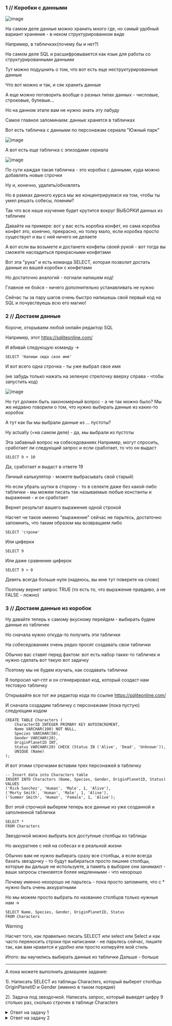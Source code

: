 ### 1 // Коробки с данными 
![image](https://github.com/user-attachments/assets/f177754e-5d1f-4dfb-a215-35d748b5098e)

На самом деле данные можно хранить много где, но самый удобный вариант хранения - в неком структурированном виде

Например, в табличках(почему бы и нет?)

На самом деле SQL и расшифровывается как язык для работы со структурированными данными

Тут можно подушнить о том, что вот есть еще неструктурированные данные

Что вот можно и так, и сяк хранить данные

А еще можно поговорить вообще о разных типах данных - числовые, строковые, булевые...

Но на данном этапе вам не нужно знать эту лабуду

Самое главное запоминаем: данные хранятся в табличках

Вот есть табличка с данными по персонажам сериала "Южный парк"

![image](https://github.com/user-attachments/assets/a59d335e-d61e-416a-b6ed-0be9c44a9b1b)

А вот есть еще табличка с эпизодами сериала 

![image](https://github.com/user-attachments/assets/ba8b86c8-ce69-4936-b4dd-f12d50d1e6bd)


По сути каждая такая табличка - это коробка с данными, куда можно добавлять новые строчки

Ну и, конечно, удалять/обновлять

Но в рамках данного курса мы же концентрируемся на том, чтобы ты умел решать собесы, помним?

Так что все наше изучение будет крутится вокруг ВЫБОРКИ данных из табличек

Давайте на примере: вот у вас есть коробка конфет, но сама коробка конфет это, конечно, прекрасно, но толку мало, если коробка просто существует и вы с ней ничего не делаете

А вот если вы возьмете и достанете конфеты своей рукой - вот тогда вы сможете насладиться прекрасными конфетами 

Вот эта "рука" и есть команда SELECT, которая позволит достать данные из вашей коробки с конфетами

Но достаточно аналогий - погнали напишем код!

Главное не бойся - ничего дополнительно устанавливать не нужно

Сейчас ты за пару шагов очень быстро напишешь свой первый код на SQL и почувствуешь всю его магию!

### 2 // Достаем данные 

Короче, открываем любой онлайн редактор SQL 

Например, этот https://sqliteonline.com/

И вбивай следующую команду ->

```
SELECT 'Напиши сюда свое имя'
```

И вот всего одна строчка - ты уже выбрал свое имя

(не забудь только нажать на зеленую стрелочку вверху справа - чтобы запустить код)

![image](https://github.com/user-attachments/assets/3d9417e4-31ec-48c1-8893-4fb0c8805557)

Но тут должен быть закономерный вопрос - а че так можно было?
Мы же недавно говорили о том, что нужно выбирать данные из каких-то коробок

А тут как бы мы выбрали данные из ... пустоты?

Ну actually (=на самом деле) - да, мы выбрали из пустоты

Эта забавный вопрос на собеседованиях
Например, могут спросить, сработает ли следующий запрос и если сработает, то что он выдаст



```
SELECT 9 + 10
```

Да, сработает и выдаст в ответе 19

Личный калькулятор - можете выбрасывать свой старый) 

Но если убрать шутки в сторону - то в селекте даже без какой-либо таблички - мы можем писать так называемые любые константы и выражения - и он сработает

Вернет результат вашего выражения одной строкой

Насчет че такое именно "выражение" сейчас не парьтесь, достаточно запомнить, что таким образом мы возвращаем либо 


```
SELECT 'строки'
```

Или циферки

```
SELECT 9
```

Или даже сравнение циферок

```
SELECT 9 > 0
```

Девять всегда больше нуля (надеюсь, вы мне тут поверите на слово)

Поэтому вернет запрос TRUE (то есть то, что выражение правдиво, а не FALSE - ложно)

### 3 // Достаем данные из коробок

Ну давайте теперь к самому вкусному перейдем - выбирать будем данные из табличек

Но сначала нужно откуда-то получить эти таблички

На собеседованиях очень редко просят создавать свои таблички

Обычно вас ставят перед фактом: вот есть набор таких-то табличек и нужно сделать вот такую вот задачку

Поэтому мы не будем изучать, как создавать таблички

Я попросил чат-гпт и он сгенерировал код, который создаст нам тестовую табличку

Открывайте все тот же редактор кода по ссылке https://sqliteonline.com/

И сначала создадим табличку с персонажами (пока пустую) следующим кодом

```
CREATE TABLE Characters (
    CharacterID INTEGER PRIMARY KEY AUTOINCREMENT,
    Name VARCHAR(100) NOT NULL,
    Species VARCHAR(50),
    Gender VARCHAR(20),
    OriginPlanetID INT,
    Status VARCHAR(20) CHECK (Status IN ('Alive', 'Dead', 'Unknown')),
    UNIQUE (Name)
);
```

И вот этими строчками вставим трех персонажей в табличку

```
-- Insert data into Characters table
INSERT INTO Characters (Name, Species, Gender, OriginPlanetID, Status) VALUES
('Rick Sanchez', 'Human', 'Male', 1, 'Alive'),
('Morty Smith', 'Human', 'Male', 1, 'Alive'),
('Summer Smith', 'Human', 'Female', 1, 'Alive');
```

Вот этой строчкой выберем теперь все данные из уже созданной и заполненной таблички

```
SELECT *
FROM Characters
```

Звездочкой можно выбрать все доступные столбцы из таблицы

Но аккуратнее с ней на собесах и в реальной жизни

Обычно вам не нужно выбирать сразу все столбцы, а если всегда бахать звездочку - то будут выбираться просто лишние столбцы, которые вы дальше не используете, а память в выборке они занимают - ваши запросы становятся более медленными - что нехорошо 

Почему именно нехорошо не парьтесь - пока просто запомните, что с * нужно быть очень аккуратными

Но мы можем просто выбрать по названию столбцов только нужные нам ->

```
SELECT Name, Species, Gender, OriginPlanetID, Status
FROM Characters
```

> [!WARNING]
> Насчет того, как правильно писать SELECT или select или Select и как часто переносить строки при написании - не парьтесь сейчас, пишите так, как вам нравится и удобно или просто копируйте мой стиль

Итого: вы научились выбирать данные из таблички
Дальше - больше

-------

А пока можете выполнить домашнее задание:

1). Написать SELECT из таблицы Characters, который выберет столбцы OriginPlanetID и Gender (именно в таком порядке)

2). Задача под звездочкой. Написать запрос, который выведет цифру 9 столько раз, сколько строчек в таблице  Characters

<details>
  <summary>Ответ на задачу 1</summary>
<p>

    SELECT OriginPlanetID, Gender
    FROM Characters
    
 </p>
    
</details>

<details>
  <summary>Ответ на задачу 2</summary>
<p>

    SELECT 9
    FROM Characters
    
 </p>
    
</details>






